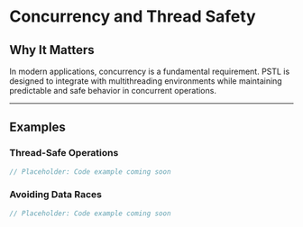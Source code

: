 # Concurrency and Thread Safety

## Why It Matters

In modern applications, concurrency is a fundamental requirement. PSTL is designed to integrate with multithreading environments while maintaining predictable and safe behavior in concurrent operations.

---

## Examples

### Thread-Safe Operations

```cpp
// Placeholder: Code example coming soon
```

### Avoiding Data Races

```cpp
// Placeholder: Code example coming soon
```

